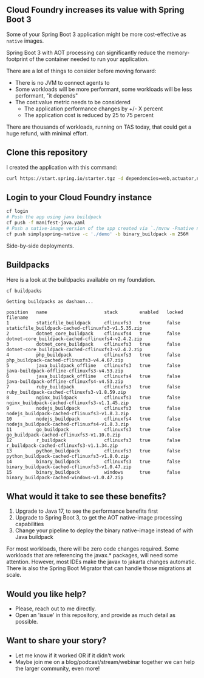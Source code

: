 ## Cloud Foundry increases its value with Spring Boot 3

Some of your Spring Boot 3 application might be more cost-effective as `native` images.

Spring Boot 3 with AOT processing can significantly reduce the memory-footprint of the container needed to run your application.

There are a lot of things to consider before moving forward:
- There is no JVM to connect agents to
- Some workloads will be more performant, some workloads will be less performant, "it depends"
- The cost:value metric needs to be considered
  - The application performance changes by +/- X percent
  - The application cost is reduced by 25 to 75 percent

There are thousands of workloads, running on TAS today, that could get a huge refund, with minimal effort.

## Clone this repository

I created the application with this command:

```bash
curl https://start.spring.io/starter.tgz -d dependencies=web,actuator,native -d javaVersion=17 -d bootVersion=3.0.2 -d type=maven-project | tar -xzf -
```

## Login to your Cloud Foundry instance

```bash
cf login
# Push the app using java buildpack
cf push -f manifest-java.yaml
# Push a native-image version of the app created via `./mvnw -Pnative native:compile`
cf push simplyspring-native -c './demo' -b binary_buildpack -m 256M
```

Side-by-side deployments.

## Buildpacks

Here is a look at the buildpacks available on my foundation.

```bash
cf buildpacks
```
```text
Getting buildpacks as dashaun...

position   name                     stack        enabled   locked   filename
1          staticfile_buildpack     cflinuxfs3   true      false    staticfile_buildpack-cached-cflinuxfs3-v1.5.35.zip
2          dotnet_core_buildpack    cflinuxfs4   true      false    dotnet-core_buildpack-cached-cflinuxfs4-v2.4.2.zip
3          dotnet_core_buildpack    cflinuxfs3   true      false    dotnet-core_buildpack-cached-cflinuxfs3-v2.4.2.zip
4          php_buildpack            cflinuxfs3   true      false    php_buildpack-cached-cflinuxfs3-v4.4.67.zip
5          java_buildpack_offline   cflinuxfs3   true      false    java-buildpack-offline-cflinuxfs3-v4.53.zip
6          java_buildpack_offline   cflinuxfs4   true      false    java-buildpack-offline-cflinuxfs4-v4.53.zip
7          ruby_buildpack           cflinuxfs3   true      false    ruby_buildpack-cached-cflinuxfs3-v1.8.59.zip
8          nginx_buildpack          cflinuxfs3   true      false    nginx_buildpack-cached-cflinuxfs3-v1.1.45.zip
9          nodejs_buildpack         cflinuxfs3   true      false    nodejs_buildpack-cached-cflinuxfs3-v1.8.3.zip
10         nodejs_buildpack         cflinuxfs4   true      false    nodejs_buildpack-cached-cflinuxfs4-v1.8.3.zip
11         go_buildpack             cflinuxfs3   true      false    go_buildpack-cached-cflinuxfs3-v1.10.0.zip
12         r_buildpack              cflinuxfs3   true      false    r_buildpack-cached-cflinuxfs3-v1.1.34.zip
13         python_buildpack         cflinuxfs3   true      false    python_buildpack-cached-cflinuxfs3-v1.8.0.zip
14         binary_buildpack         cflinuxfs3   true      false    binary_buildpack-cached-cflinuxfs3-v1.0.47.zip
15         binary_buildpack         windows      true      false    binary_buildpack-cached-windows-v1.0.47.zip
```

## What would it take to see these benefits?

1.  Upgrade to Java 17, to see the performance benefits first
2.  Upgrade to Spring Boot 3, to get the AOT native-image processing capabilities
3.  Change your pipeline to deploy the binary native-image instead of with Java buildpack

For most workloads, there will be zero code changes required.
Some workloads that are referencing the javax.* packages, will need some attention.
However, most IDEs make the javax to jakarta changes automatic.
There is also the Spring Boot Migrator that can handle those migrations at scale.

## Would you like help?

- Please, reach out to me directly.
- Open an 'issue' in this repository, and provide as much detail as possible.

## Want to share your story?

- Let me know if it worked OR if it didn't work
- Maybe join me on a blog/podcast/stream/webinar together we can help the larger community, even more!